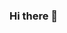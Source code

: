 ### Hi there 👋

<!--
**kunnapatt/kunnapatt** is a ✨ _special_ ✨ repository because its `README.md` (this file) appears on your GitHub profile.

Here are some ideas to get you started:

- 🔭 I’m currently working on ...
- 🌱 I’m currently learning ...
- 👯 I’m looking to collaborate on ...
- 🤔 I’m looking for help with ...
- 💬 Ask me about ...
- 📫 How to reach me: ...
- 😄 Pronouns: ...
- ⚡ Fun fact: ...

![pattanunNP github stats](https://github-readme-stats.vercel.app/api?username=pattanunNP&show_icons=true&theme=synthwave)
[![Top Langs](https://github-readme-stats.vercel.app/api/top-langs/?username=pattanunNP&theme=synthwave)](https://github.com/anuraghazra/github-readme-stats)
### My skills include

<p align="center">
	<img title="Python" alt="Python" src="https://raw.githubusercontent.com/Thomas-George-T/Thomas-George-T/master/assets/python.svg" width="40" height="40" />
  <img title="React" alt="React" src="https://image.flaticon.com/icons/svg/919/919851.svg" width="40" height="40" />
    <img title="Nodejs" alt="Nodejs" src="https://image.flaticon.com/icons/svg/919/919825.svg" width="40" height="40" />
    <img title="css" alt="css" src="https://image.flaticon.com/icons/svg/919/919826.svg" width="40" />
	<img title="MySQL" alt="MySQL" src="https://raw.githubusercontent.com/Thomas-George-T/Thomas-George-T/master/assets/mysql.svg" width="40" height="40" />
	<img title="Git" alt="Git" src="https://raw.githubusercontent.com/Thomas-George-T/Thomas-George-T/master/assets/git.svg" width="70" height="40" />
	<img title="linux" alt="linux" src="https://raw.githubusercontent.com/Thomas-George-T/Thomas-George-T/master/assets/linux-tux.svg" width="40" />
  	<img title="C++" alt="C++" src="https://image.flaticon.com/icons/svg/74/74897.svg" width="40" />

</p>


-->
